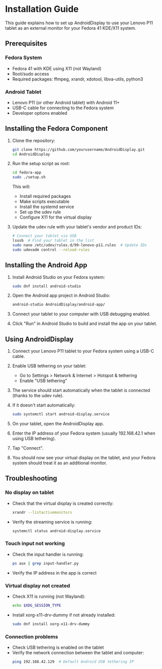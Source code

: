 # Installation Guide

This guide explains how to set up AndroidDisplay to use your Lenovo P11 tablet as an external monitor for your Fedora 41 KDE/X11 system.

## Prerequisites

### Fedora System
- Fedora 41 with KDE using X11 (not Wayland)
- Root/sudo access
- Required packages: ffmpeg, xrandr, xdotool, libva-utils, python3

### Android Tablet
- Lenovo P11 (or other Android tablet) with Android 11+
- USB-C cable for connecting to the Fedora system
- Developer options enabled

## Installing the Fedora Component

1. Clone the repository:
   ```bash
   git clone https://github.com/yourusername/AndroidDisplay.git
   cd AndroidDisplay
   ```

2. Run the setup script as root:
   ```bash
   cd fedora-app
   sudo ./setup.sh
   ```

   This will:
   - Install required packages
   - Make scripts executable
   - Install the systemd service
   - Set up the udev rule
   - Configure X11 for the virtual display

3. Update the udev rule with your tablet's vendor and product IDs:
   ```bash
   # Connect your tablet via USB
   lsusb  # Find your tablet in the list
   sudo nano /etc/udev/rules.d/99-lenovo-p11.rules  # Update IDs
   sudo udevadm control --reload-rules
   ```

## Installing the Android App

1. Install Android Studio on your Fedora system:
   ```bash
   sudo dnf install android-studio
   ```

2. Open the Android app project in Android Studio:
   ```bash
   android-studio AndroidDisplay/android-app/
   ```

3. Connect your tablet to your computer with USB debugging enabled.

4. Click "Run" in Android Studio to build and install the app on your tablet.

## Using AndroidDisplay

1. Connect your Lenovo P11 tablet to your Fedora system using a USB-C cable.

2. Enable USB tethering on your tablet:
   - Go to Settings > Network & Internet > Hotspot & tethering
   - Enable "USB tethering"

3. The service should start automatically when the tablet is connected (thanks to the udev rule).

4. If it doesn't start automatically:
   ```bash
   sudo systemctl start android-display.service
   ```

5. On your tablet, open the AndroidDisplay app.

6. Enter the IP address of your Fedora system (usually 192.168.42.1 when using USB tethering).

7. Tap "Connect".

8. You should now see your virtual display on the tablet, and your Fedora system should treat it as an additional monitor.

## Troubleshooting

### No display on tablet
- Check that the virtual display is created correctly:
  ```bash
  xrandr --listactivemonitors
  ```
- Verify the streaming service is running:
  ```bash
  systemctl status android-display.service
  ```

### Touch input not working
- Check the input handler is running:
  ```bash
  ps aux | grep input-handler.py
  ```
- Verify the IP address in the app is correct

### Virtual display not created
- Check X11 is running (not Wayland):
  ```bash
  echo $XDG_SESSION_TYPE
  ```
- Install xorg-x11-drv-dummy if not already installed:
  ```bash
  sudo dnf install xorg-x11-drv-dummy
  ```

### Connection problems
- Check USB tethering is enabled on the tablet
- Verify the network connection between the tablet and computer:
  ```bash
  ping 192.168.42.129  # Default Android USB tethering IP
  ```